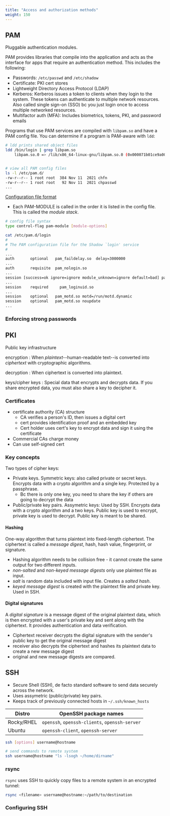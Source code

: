 ```yaml
---
title: "Access and authorization methods"
weight: 150
---
```


## PAM

Pluggable authentication modules.

PAM provides libraries that compile into the application and acts as the interface for apps that require an authentication method. This includes the following:
- Passwords: `/etc/passwd` and `/etc/shadow`
- Certificate: PKI cert stores
- Lightweight Directory Access Protocol (LDAP)
- Kerberos: Kerberos issues a token to clients when they login to the system. These tokens can authenticate to multiple network resources. Also called single sign-on (SSO) bc you just login once to access multiple networked resources.
- Multifactor auth (MFA): Includes biometrics, tokens, PKI, and password emails

Programs that use PAM services are compiled with `libpam.so` and have a PAM config file. You can determine if a program is PAM-aware with `ldd`:

```bash
# ldd prints shared object files
ldd /bin/login | grep libpam.so
	libpam.so.0 => /lib/x86_64-linux-gnu/libpam.so.0 (0x000071b01ce9a000)


# view all PAM config files
ls -l /etc/pam.d/
-rw-r--r-- 1 root root  384 Nov 11  2021 chfn
-rw-r--r-- 1 root root   92 Nov 11  2021 chpasswd
...
```
[Configuration file format](https://access.redhat.com/documentation/en-us/red_hat_enterprise_linux/7/html/system-level_authentication_guide/pam_configuration_files#PAM_Configuration_File_Format)

- Each PAM-MODULE is called in the order it is listed in the config file. This is called the _module stack_.

```bash
# config file syntax
type control-flag pam-module [module-options]

cat /etc/pam.d/login 
#
# The PAM configuration file for the Shadow `login' service
#
...
auth       optional   pam_faildelay.so  delay=3000000
...
auth       requisite  pam_nologin.so
...
session [success=ok ignore=ignore module_unknown=ignore default=bad] pam_selinux.so close
...
session    required     pam_loginuid.so
...
session    optional   pam_motd.so motd=/run/motd.dynamic
session    optional   pam_motd.so noupdate
...
```

### Enforcing strong passwords

## PKI

Public key infrastructure

encryption
: When _plaintext_--human-readable text--is converted into _ciphertext_ with cryptographic algorithms.

decryption
: When ciphertext is converted into plaintext.

keys/cipher keys
: Special data that encrypts and decrypts data. If you share encrypted data, you must also share a key to decipher it.

### Certificates

- certificate authority (CA) structure
  - CA verifies a person's ID, then issues a digital cert
  - cert provides identification proof and an embedded key
  - Cert holder uses cert's key to encrypt data and sign it using the certificate
- Commercial CAs charge money
- Can use self-signed cert

### Key concepts

Two types of cipher keys:
- Private keys. Symmetric keys: also called private or secret keys. Encrypts data with a crypto algorithm and a single key. Protected by a passphrase.
  - Bc there is only one key, you need to share the key if others are going to decrypt the data
- Public/private key pairs. Assymetric keys: Used by SSH. Encrypts data with a crypto algorithm and a two keys. Public key is used to encrypt, private key is used to decrypt. Public key is meant to be shared.

#### Hashing

One-way algorithm that turns plaintext into fixed-length ciphertext. The ciphertext is called a _message digest_, hash, hash value, fingerprint, or signature.
- Hashing algorithm needs to be collision free - it cannot create the same output for two different inputs.
- _non-salted_ and _non-keyed message digests_ only use plaintext file as input.
- _salt_ is random data included with input file. Creates a _salted hash_.
- _keyed message digest_ is created with the plaintext file and private key. Used in SSH.

#### Digital signatures

A _digital signature_ is a message digest of the original plaintext data, which is then encrypted with a user's private key and sent along with the ciphertext. It provides authentication and data verification. 
- Ciphertext receiver decrypts the digital signature with the sender's public key to get the original message digest
- receiver also decrypts the ciphertext and hashes its plaintext data to create a new message digest
- original and new message digests are compared.

## SSH

- Secure Shell (SSH), de facto standard software to send data securely across the network.
- Uses assymetric (public/private) key pairs.
- Keeps track of previously connected hosts in `~/.ssh/known_hosts`

| Distro | OpenSSH package names |
|--------|-----------------------|
| Rocky/RHEL | `openssh`, `openssh-clients`, `openssh-server` |
| Ubuntu | `openssh-client`, `openssh-server` |

```bash
ssh [options] username@hostname

# send commands to remote system
ssh username@hostname "ls -lsogh ~/home/dirname"
```

### rsync

`rsync` uses SSH to quickly copy files to a remote system in an encrypted tunnel:

```bash
rsync <filename> username@hostname:~/path/to/destination
```

### Configuring SSH